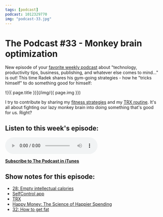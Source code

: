 ```yaml
---
tags: [podcast]
podcast: 1012329770
img: "podcast-33.jpg"
---
```


# The Podcast #33 - Monkey brain optimization

New episode of your [favorite weekly podcast][p] about "technology, productivity tips, business, publishing, and whatever else comes to mind..." is out! This time Radek shares his gym-going strategies - how he "tricks himself" to do something good for himself:

<!--More-->

![{{ page.title }}](/img/{{ page.img }})

I try to contribute by sharing my [fitness strategies](/fitness) and my [TRX routine](/fitness-for-busy-professionals-productive-show-36). It's all about fighting our lazy monkey brain into doing something that's good for us. Right?

## Listen to this week's episode:

<audio controls>
<source src="https://files.nozbe.com/podcast/033.mp3" type="audio/mpeg">
</audio>

**[Subscribe to The Podcast in iTunes][i]**

## Show notes for this episode:

  * [28: Empty intellectual calories](/podcast-28)
  * [SelfControl app](https://selfcontrolapp.com/)
  * [TRX](https://www.trxtraining.com/)
  * [Happy Money: The Science of Happier Spending](http://www.amazon.com/Happy-Money-Science-Happier-Spending/dp/1451665075)
  * [32: How to get fat](/podcast-32)

[e]: /podcast-33
[p]: /podcast
[n]: https://michael.gratis/nozbe
[r]: https://michael.gratis/radex
[i]: https://michael.gratis/thepodcast